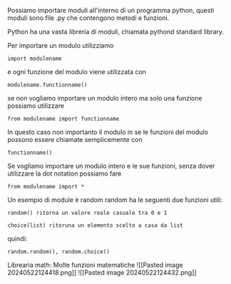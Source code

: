 Possiamo importare moduli all'interno di un programma python, questi moduli sono file .py che contengono metodi e funzioni.

Python ha una vasta libreria di moduli, chiamata pythond standard library. 

Per importare un modulo utilizziamo 

	import modulename

e ogni funzione del modulo viene utilizzata con

	modulename.functionname()

se non vogliamo importare un modulo intero ma solo una funzione possiamo utilizzare

	from modulename import functionname

In questo caso non importanto il modulo in se le funzioni del modulo possono essere chiamate semplicemente con 

	functionname()

Se vogliamo importare un modulo intero e le sue funzioni, senza dover utilizzare la dot notation possiamo fare

	from modulename import *

Un esempio di module è random
random ha le seguenti due funzioni utili:

	random() ritorna un valore reale casuale tra 0 e 1

	choice(list) ritoruna un elemento scelto a casa da list

quindi:

	random.random(), random.choice()


Librearia math:
Molte funzioni matematiche
![[Pasted image 20240522124418.png]]
![[Pasted image 20240522124432.png]]
